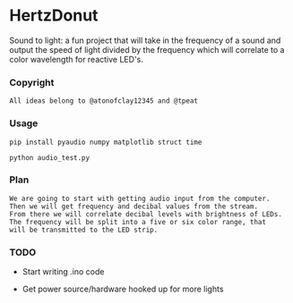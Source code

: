 # HertzDonut

Sound to light: a fun project that will take in the frequency of a sound and output the speed of light divided by the frequency which will correlate to a color wavelength for reactive LED's.

### Copyright
```
All ideas belong to @atonofclay12345 and @tpeat

```

### Usage

```
pip install pyaudio numpy matplotlib struct time

python audio_test.py

```

### Plan

```
We are going to start with getting audio input from the computer.
Then we will get frequency and decibal values from the stream.
From there we will correlate decibal levels with brightness of LEDs.
The frequency will be split into a five or six color range, that
will be transmitted to the LED strip. 

```

### TODO

* Start writing .ino code

* Get power source/hardware hooked up for more lights
